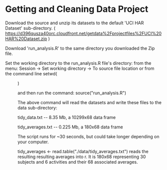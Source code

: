 Getting and Cleaning Data Project
==========================================


Download the source and unzip its datasets to the default 'UCI HAR Dataset' sub-directory.
( https://d396qusza40orc.cloudfront.net/getdata%2Fprojectfiles%2FUCI%20HAR%20Dataset.zip )

Download 'run_analysis.R' to the same directory you downloaded the Zip file.

Set the working directory to the run_analysis.R file's directory:
from the menu: Session -> Set working directory -> To source file location
or from the command line setwd(<dir>)

and then run the command: source("run_analysis.R")

The above command will read the datasets and write these files to the data sub-directory:

tidy_data.txt -- 8.35 Mb, a 10299x68 data frame

tidy_averages.txt -- 0.225 Mb, a 180x68 data frame

The script runs for ~30 seconds, but could take longer depending on your computer.

tidy_averages <- read.table("./data/tidy_averages.txt") reads the resulting resulting averages into r. It is 180x68 representing 30 subjects and 6 activities and their 68 associated averages.
